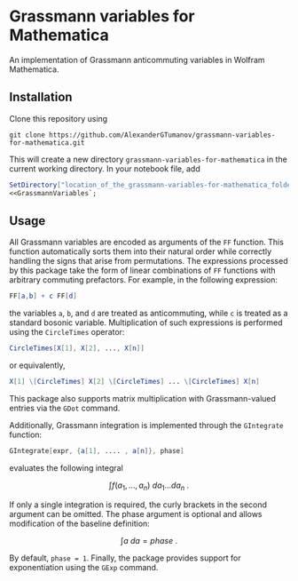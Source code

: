 # Grassmann variables for Mathematica
An implementation of Grassmann anticommuting variables in Wolfram Mathematica.
## Installation
Clone this repository using
```console
git clone https://github.com/AlexanderGTumanov/grassmann-variables-for-mathematica.git
```
This will create a new directory ``grassmann-variables-for-mathematica`` in the current working directory. In your notebook file, add
```mathematica
SetDirectory["location_of_the_grassmann-variables-for-mathematica_folder"];
<<GrassmannVariables`;
```
## Usage
All Grassmann variables are encoded as arguments of the ``FF`` function. This function automatically sorts them into their natural order while correctly handling the signs that arise from permutations. The expressions processed by this package take the form of linear combinations of ``FF`` functions with arbitrary commuting prefactors. For example, in the following expression:
```mathematica
FF[a,b] + c FF[d]
```
the variables ``a``, ``b``, and ``d`` are treated as anticommuting, while ``c`` is treated as a standard bosonic variable.
Multiplication of such expressions is performed using the ``CircleTimes`` operator: 
```mathematica
CircleTimes[X[1], X[2], ..., X[n]]
```
or equivalently,
```mathematica
X[1] \[CircleTimes] X[2] \[CircleTimes] ... \[CircleTimes] X[n]
```
This package also supports matrix multiplication with Grassmann-valued entries via the ``GDot`` command.

Additionally, Grassmann integration is implemented through the ``GIntegrate`` function:
```mathematica
GIntegrate[expr, {a[1], .... , a[n]}, phase]
```
evaluates the following integral

$$
\int f(a_1,\ldots,a_n)\ da_1\ldots da_n\ .
$$

If only a single integration is required, the curly brackets in the second argument can be omitted. The phase argument is optional and allows modification of the baseline definition:

$$
\int a\ da = phase\ .
$$

By default, ``phase = 1``.
Finally, the package provides support for exponentiation using the ``GExp`` command.
